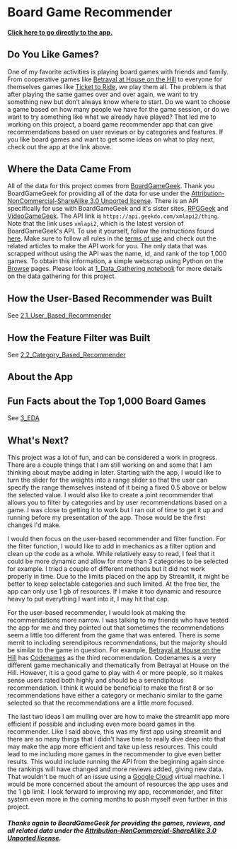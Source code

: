 # Board Game Recommender

#### [Click here to go directly to the app.](https://share.streamlit.io/tprich/board_game_recommender/main/streamlit_app/recommender_app.py)


## Do You Like Games?

One of my favorite activities is playing board games with friends and family. From cooperative games like [Betrayal at House on the Hill](https://boardgamegeek.com/boardgame/10547/betrayal-house-hill) to everyone for themselves games like [Ticket to Ride](https://boardgamegeek.com/boardgame/9209/ticket-ride), we play them all. The problem is that after playing the same games over and over again, we want to try something new but don’t always know where to start. Do we want to choose a game based on how many people we have for the game session, or do we want to try something like what we already have played? That led me to working on this project, a board game recommender app that can give recommendations based on user reviews or by categories and features. If you like board games and want to get some ideas on what to play next, check out the app at the link above. 


## Where the Data Came From

All of the data for this project comes from [BoardGameGeek](https://boardgamegeek.com). Thank you BoardGameGeek for providing all of the data for use under the [Attribution-NonCommercial-ShareAlike 3.0 Unported license](https://creativecommons.org/licenses/by-nc-sa/3.0/). There is an API specifically for use with BoardGameGeek and it's sister sites, [RPGGeek](https://rpggeek.com/) and [VideoGameGeek](https://videogamegeek.com/). The API link is `https://api.geekdo.com/xmlapi2/thing`. Note that the link uses `xmlapi2`, which is the latest version of BoardGameGeek's API. To use it yourself, follow the instructions found [here](https://boardgamegeek.com/wiki/page/BGG_XML_API2). Make sure to follow all rules in the [terms of use](https://boardgamegeek.com/wiki/page/XML_API_Terms_of_Use#) and check out the related articles to make the API work for you. The only data that was scrapped without using the API was the name, id, and rank of the top 1,000 games. To obtain this information, a simple webscrap using Python on the [Browse](https://boardgamegeek.com/browse/boardgame) pages. Please look at [1_Data_Gathering notebook](./code/1_Data_Gathering.ipynb) for more details on the data gathering for this project.


## How the User-Based Recommender was Built
See [2.1_User_Based_Recommender](./code/2.1_User_Based_Recommender.ipynb)


## How the Feature Filter was Built
See [2.2_Category_Based_Recommender](./code/2.2_Category_Based_Recommender.ipynb)


## About the App



## Fun Facts about the Top 1,000 Board Games
See [3_EDA](./code/3_EDA.ipynb)


## What's Next?

This project was a lot of fun, and can be considered a work in progress. There are a couple things that I am still working on and some that I am thinking about maybe adding in later. Starting with the app, I would like to turn the slider for the weights into a range slider so that the user can specify the range themselves instead of it being a fixed 0.5 above or below the selected value. I would also like to create a joint recommender that allows you to filter by categories and by user recommendations based on a game. I was close to getting it to work but I ran out of time to get it up and running before my presentation of the app. Those would be the first changes I'd make.

I would then focus on the user-based recommender and filter function. For the filter function, I would like to add in mechanics as a filter option and clean up the code as a whole. While relatively easy to read, I feel that it could be more dynamic and allow for more than 3 categories to be selected for example. I tried a couple of different methods but it did not work properly in time. Due to the limits placed on the app by Streamlit, it might be better to keep selectable categories and such limited. At the free tier, the app can only use 1 gb of resources. If I make it too dynamic and resource heavy to put everything I want into it, I may hit that cap. 

For the user-based recommender, I would look at making the recommendations more narrow. I was talking to my friends who have tested the app for me and they pointed out that sometimes the recommendations seem a little too different from the game that was entered. There is some merrit to including serendipitous recommendations, but the majority should be similar to the game in question. For example, [Betrayal at House on the Hill](https://boardgamegeek.com/boardgame/10547/betrayal-house-hill) has [Codenames](https://boardgamegeek.com/boardgame/178900/codenames) as the third recommendation. Codenames is a very different game mechanically and thematically from Betrayal at House on the Hill. However, it is a good game to play with 4 or more people, so it makes sense users rated both highly and should be a serendipitous recommendation. I think it would be beneficial to make the first 8 or so recommendations have either a category or mechanic similar to the game selected so that the recommendations are a little more focused. 

The last two ideas I am mulling over are how to make the streamlit app more efficient if possible and including even more board games in the recommender. Like I said above, this was my first app using streamlit and there are so many things that I didn't have time to really dive deep into that may make the app more efficient and take up less resources. This could lead to me including more games in the recommender to give even better results. This would include running the API from the beginning again since the rankings will have changed and more reviews added, giving new data. That wouldn't be much of an issue using a [Google Cloud](https://cloud.google.com) virtual machine. I would be more concerned about the amount of resources the app uses and the 1 gb limit. I look forward to improving my app, recommender, and filter system even more in the coming months to push myself even further in this project. 


##### Thanks again to BoardGameGeek for providing the games, reviews, and all related data under the [Attribution-NonCommercial-ShareAlike 3.0 Unported license](https://creativecommons.org/licenses/by-nc-sa/3.0/).